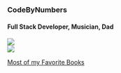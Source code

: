 ### CodeByNumbers

#### Full Stack Developer, Musician, Dad

<a href="https://github.com/anuraghazra/github-readme-stats">
  <img src="https://github-readme-stats.vercel.app/api?username=codebynumbers&show_icons=true&hide_title=true&theme=synthwave" />
</a>

<br>

<a href="https://github.com/anuraghazra/github-readme-stats">
  <img src="https://github-readme-stats.vercel.app/api/top-langs/?username=codebynumbers&layout=compact&theme=synthwave" />
</a>

[Most of my Favorite Books](/codebynumbers/codebynumbers/blob/master/BOOKS.md)
